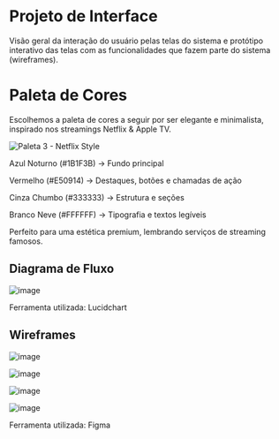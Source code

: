 
# Projeto de Interface

Visão geral da interação do usuário pelas telas do sistema e protótipo interativo das telas com as funcionalidades que fazem parte do sistema (wireframes).


# Paleta de Cores

Escolhemos a paleta de cores a seguir por ser elegante e minimalista, inspirado nos streamings Netflix & Apple TV.

![Paleta 3 - Netflix Style](https://github.com/user-attachments/assets/706e4112-c335-488b-b5d4-f6732b4c58db)

Azul Noturno (#1B1F3B) → Fundo principal

Vermelho (#E50914) → Destaques, botões e chamadas de ação

Cinza Chumbo (#333333) → Estrutura e seções

Branco Neve (#FFFFFF) → Tipografia e textos legíveis


Perfeito para uma estética premium, lembrando serviços de streaming famosos.

## Diagrama de Fluxo

![image](https://github.com/user-attachments/assets/1daf8885-3a9f-4ca7-b8c1-2cb294c84858)

Ferramenta utilizada: Lucidchart


## Wireframes
![image](https://github.com/user-attachments/assets/f04d5887-b732-4643-be46-d1ff9c866db8)

![image](https://github.com/user-attachments/assets/aa275711-a690-4b7d-98c3-f7d03505d5c7)

![image](https://github.com/user-attachments/assets/ac8e56c2-7423-45b2-bd6e-4bd423b1c7f1)

![image](https://github.com/user-attachments/assets/0f4216cc-c9e6-4cda-8323-a22956453d46)

Ferramenta utilizada: Figma

